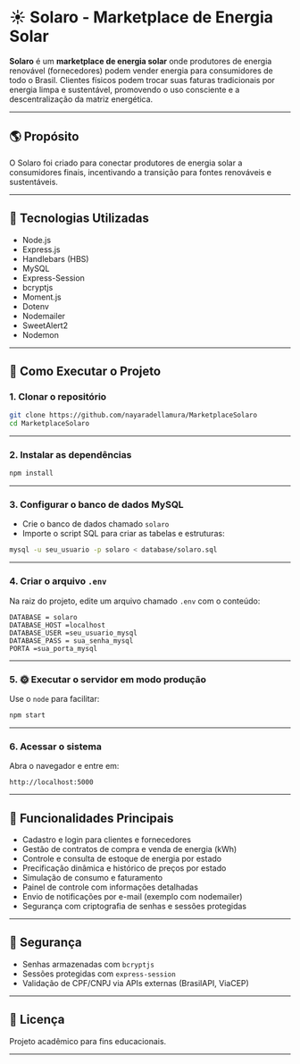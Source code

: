 # ☀️ Solaro - Marketplace de Energia Solar

**Solaro** é um **marketplace de energia solar** onde produtores de energia renovável (fornecedores) podem vender energia para consumidores de todo o Brasil. Clientes físicos podem trocar suas faturas tradicionais por energia limpa e sustentável, promovendo o uso consciente e a descentralização da matriz energética.

---

## 🌎 Propósito

O Solaro foi criado para conectar produtores de energia solar a consumidores finais, incentivando a transição para fontes renováveis e sustentáveis.

---

## 🔧 Tecnologias Utilizadas

- Node.js
- Express.js
- Handlebars (HBS)
- MySQL
- Express-Session
- bcryptjs
- Moment.js
- Dotenv
- Nodemailer
- SweetAlert2
- Nodemon


---

## 🚀 Como Executar o Projeto

### 1. Clonar o repositório

```bash
git clone https://github.com/nayaradellamura/MarketplaceSolaro
cd MarketplaceSolaro
```

---

### 2. Instalar as dependências

```bash
npm install
```

---

### 3. Configurar o banco de dados MySQL

- Crie o banco de dados chamado `solaro`
- Importe o script SQL para criar as tabelas e estruturas:

```bash
mysql -u seu_usuario -p solaro < database/solaro.sql
```

---

### 4. Criar o arquivo `.env`

Na raiz do projeto, edite um arquivo chamado `.env` com o conteúdo:

```env
DATABASE = solaro
DATABASE_HOST =localhost 
DATABASE_USER =seu_usuario_mysql
DATABASE_PASS = sua_senha_mysql
PORTA =sua_porta_mysql
```
---

### 5. 🌞 Executar o servidor em modo produção

Use o `node` para facilitar:

```bash
npm start
```

---

### 6. Acessar o sistema

Abra o navegador e entre em:

```
http://localhost:5000
```

---

## 🧠 Funcionalidades Principais

- Cadastro e login para clientes e fornecedores
- Gestão de contratos de compra e venda de energia (kWh)
- Controle e consulta de estoque de energia por estado
- Precificação dinâmica e histórico de preços por estado
- Simulação de consumo e faturamento
- Painel de controle com informações detalhadas
- Envio de notificações por e-mail (exemplo com nodemailer)
- Segurança com criptografia de senhas e sessões protegidas

---

## 🔐 Segurança

- Senhas armazenadas com `bcryptjs`
- Sessões protegidas com `express-session`
- Validação de CPF/CNPJ via APIs externas (BrasilAPI, ViaCEP)

---

## 📄 Licença

Projeto acadêmico para fins educacionais.  

---

